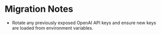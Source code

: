 # Migration Notes

- Rotate any previously exposed OpenAI API keys and ensure new keys are loaded from environment variables.
